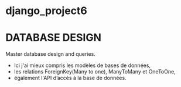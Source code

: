 # django_project6
# DATABASE DESIGN
Master  database design and queries.
- Ici j'ai mieux compris les modèles de bases de données,
- les relations ForeignKey(Many to one), ManyToMany et OneToOne,
- également l'API d’accès à la base de données.
